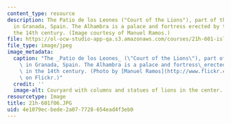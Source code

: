 ```yaml
---
content_type: resource
description: The Patio de los Leones ("Court of the Lions"), part of the Alhambra
  in Granada, Spain. The Alhambra is a palace and fortress erected by the Moors in
  the 14th century. (Image courtesy of Manuel Ramos.)
file: https://ol-ocw-studio-app-qa.s3.amazonaws.com/courses/21h-601-islam-the-middle-east-and-the-west-fall-2006/4e1079ecbede2a077728654ead4f3eb0_21h-601f06.JPG
file_type: image/jpeg
image_metadata:
  caption: "The _Patio de los Leones_ (\"Court of the Lions\"), part of the Alhambra\
    \ in Granada, Spain. The Alhambra is a palace and fortress\_erected by the Moors\
    \ in the 14th century. (Photo by [Manuel Ramos](http://www.flickr.com/photos/_mm_/)\
    \ on Flickr.)"
  credit: ''
  image-alt: Couryard with columns and statues of lions in the center.
resourcetype: Image
title: 21h-601f06.JPG
uid: 4e1079ec-bede-2a07-7728-654ead4f3eb0
---
```

